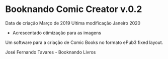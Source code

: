 
# Booknando Comic Creator v.0.2
Data de criação Março de 2019
Ultima modificação Janeiro 2020
- Acrescentado otimização para as imagens

Um software para a criação de Comic Books no formato ePub3 fixed layout.

José Fernando Tavares - Booknando Livros

